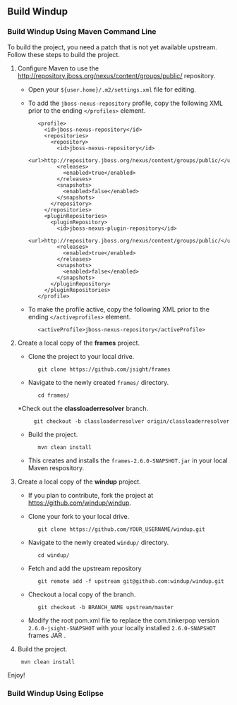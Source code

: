 ## Build Windup

### Build Windup Using Maven Command Line

To build the project, you need a patch that is not yet available upstream. Follow these steps to build the project.

1. Configure Maven to use the <http://repository.jboss.org/nexus/content/groups/public/> repository.
   * Open your `${user.home}/.m2/settings.xml` file for editing.
   * To add the `jboss-nexus-repository` profile, copy the following XML prior to the ending `</profiles>` element.

            <profile>
              <id>jboss-nexus-repository</id>
              <repositories>
                <repository>
                  <id>jboss-nexus-repository</id>
                  <url>http://repository.jboss.org/nexus/content/groups/public/</url>
                  <releases>
                    <enabled>true</enabled>
                  </releases>
                  <snapshots>
                    <enabled>false</enabled>
                  </snapshots>
                </repository>
              </repositories>
              <pluginRepositories>
                <pluginRepository>
                  <id>jboss-nexus-plugin-repository</id>
                  <url>http://repository.jboss.org/nexus/content/groups/public/</url>
                  <releases>
                    <enabled>true</enabled>
                  </releases>
                  <snapshots>
                    <enabled>false</enabled>
                  </snapshots>
                </pluginRepository>
              </pluginRepositories>
            </profile>

   * To make the profile active, copy the following XML prior to the ending `</activeprofiles>` element.

            <activeProfile>jboss-nexus-repository</activeProfile> 

2. Create a local copy of the **frames** project.
   * Clone the project to your local drive.
 
            git clone https://github.com/jsight/frames
   * Navigate to the newly created `frames/` directory.

            cd frames/
   *Check out the **classloaderresolver** branch.

            git checkout -b classloaderresolver origin/classloaderresolver
   * Build the project.

            mvn clean install
   * This creates and installs the `frames-2.6.0-SNAPSHOT.jar` in your local Maven respository.
3. Create a local copy of the **windup** project.
   * If you plan to contribute, fork the project at <https://github.com/windup/windup>.
   * Clone your fork to your local drive.

            git clone https://github.com/YOUR_USERNAME/windup.git
   * Navigate to the newly created `windup/` directory.

            cd windup/
   * Fetch and add the upstream repository

            git remote add -f upstream git@github.com:windup/windup.git
   * Checkout a local copy of the branch.

            git checkout -b BRANCH_NAME upstream/master
    * Modify the root pom.xml file to replace the com.tinkerpop version `2.6.0-jsight-SNAPSHOT` with your locally installed `2.6.0-SNAPSHOT` frames JAR .
5. Build the project.

        mvn clean install

Enjoy!

### Build Windup Using Eclipse

